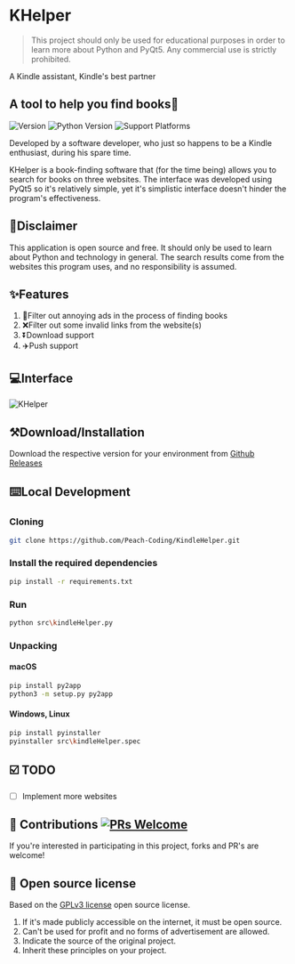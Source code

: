# KHelper

>This project should only be used for educational purposes in order to learn more about Python and PyQt5. Any commercial use is strictly prohibited.

A Kindle assistant, Kindle's best partner


## A tool to help you find books🔧

![Version](https://img.shields.io/badge/version-1.0.0-green)  ![Python Version](https://img.shields.io/badge/python-3.6+-blue) ![Support Platforms](https://img.shields.io/badge/platform-windows%20%7C%20macos%20%7C%20linux-lightgrey)

Developed by a software developer, who just so happens to be a Kindle enthusiast, during his spare time.

KHelper is a book-finding software that (for the time being) allows you to search for books on three websites. The interface was developed using PyQt5 so it's relatively simple, yet it's simplistic interface doesn't hinder the program's effectiveness.

## 📢Disclaimer

This application is open source and free. It should only be used to learn about Python and technology in general. The search results come from the websites this program uses, and no responsibility is assumed.

## ✨Features

1. 📖Filter out annoying ads in the process of finding books
2. ❌Filter out some invalid links from the website(s)
3. ⏬Download support
4. ✈️Push support

## 💻Interface

![KHelper](http://ww1.sinaimg.cn/large/006wYWbGly1gfrkh4h2rwj30xq0pm757.jpg)

## ⚒Download/Installation

Download the respective version for your environment from [Github Releases](https://github.com/Peach-Coding/KindleHelper/releases)

## ⌨️Local Development

### Cloning

```bash
git clone https://github.com/Peach-Coding/KindleHelper.git
```

### Install the required dependencies

```bash
pip install -r requirements.txt
```

### Run

```bash
python src\kindleHelper.py
```

### Unpacking

#### macOS

```bash
pip install py2app
python3 -m setup.py py2app
```

#### Windows, Linux

```bash
pip install pyinstaller
pyinstaller src\kindleHelper.spec
```

## ☑️ TODO

- [ ] Implement more websites

## 🤝 Contributions [![PRs Welcome](https://img.shields.io/badge/PRs-welcome-brightgreen.svg?style=flat)](http://makeapullrequest.com)

If you're interested in participating in this project, forks and PR's are welcome!

## 📜 Open source license

Based on the [GPLv3 license](https://www.gnu.org/licenses/gpl-3.0.txt) open source license.
  1.  If it's made publicly accessible on the internet, it must be open source.
  2.  Can't be used for profit and no forms of advertisement are allowed.
  3.  Indicate the source of the original project.
  4.  Inherit these principles on your project.
